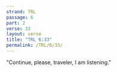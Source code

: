 ```yaml
---
strand: TRL
passage: 6
part: 2
verse: 33
layout: verse
title: "TRL 6:33"
permalink: /TRL/6/33/
---
```

"Continue, please, traveler, I am listening."
